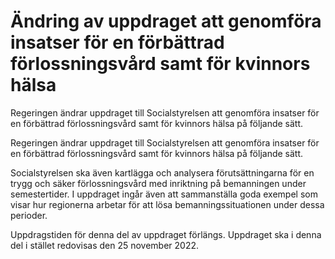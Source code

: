 # Ändring av uppdraget att genomföra insatser för en förbättrad förlossningsvård samt för kvinnors hälsa

Regeringen ändrar uppdraget till Socialstyrelsen att genomföra insatser för en förbättrad förlossningsvård samt för kvinnors hälsa på följande sätt.

Regeringen ändrar uppdraget till Socialstyrelsen att genomföra insatser för en förbättrad förlossningsvård samt för kvinnors hälsa på följande sätt.

Socialstyrelsen ska även kartlägga och analysera förutsättningarna för en trygg och säker förlossningsvård med inriktning på bemanningen under semestertider. I uppdraget ingår även att sammanställa goda exempel som visar hur regionerna arbetar för att lösa bemanningssituationen under dessa perioder.

Uppdragstiden för denna del av uppdraget förlängs. Uppdraget ska i denna del i stället redovisas den 25 november 2022.
